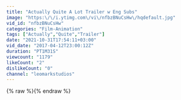 ```yaml
---
title: "Actually Quite A Lot Trailer w Eng Subs"
image: "https:\/\/i.ytimg.com\/vi\/nfbzBNuCsHw\/hqdefault.jpg"
vid_id: "nfbzBNuCsHw"
categories: "Film-Animation"
tags: ["Actually","Quite","Trailer"]
date: "2021-10-31T17:54:11+03:00"
vid_date: "2017-04-12T23:00:12Z"
duration: "PT1M31S"
viewcount: "1179"
likeCount: "2"
dislikeCount: "0"
channel: "leomarkstudios"
---
```

{% raw %}{% endraw %}
